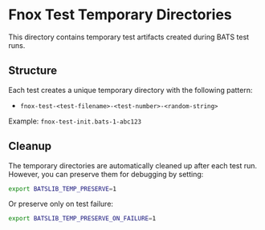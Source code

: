 # Fnox Test Temporary Directories

This directory contains temporary test artifacts created during BATS test runs.

## Structure

Each test creates a unique temporary directory with the following pattern:
- `fnox-test-<test-filename>-<test-number>-<random-string>`

Example: `fnox-test-init.bats-1-abc123`

## Cleanup

The temporary directories are automatically cleaned up after each test run.
However, you can preserve them for debugging by setting:
```bash
export BATSLIB_TEMP_PRESERVE=1
```

Or preserve only on test failure:
```bash
export BATSLIB_TEMP_PRESERVE_ON_FAILURE=1
```